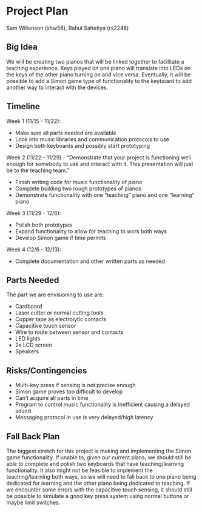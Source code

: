 # Project Plan

Sam Willenson (shw58), Rahul Sahetiya (rs2248)

## Big Idea
We will be creating two pianos that will be linked together to facilitate a teaching experience. Keys played on one piano will translate into LEDs on the keys of the
other piano turning on and vice versa. Eventually, it will be possible to add a Simon game type of functionality to the keyboard to add another way to interact with the 
devices.

## Timeline
Week 1 (11/15 - 11/22): 
- Make sure all parts needed are available
- Look into music libraries and communication protocols to use
- Design both keyboards and possibly start prototyping

Week 2 (11/22 - 11/29) - “Demonstrate that your project is functioning well enough for somebody to use and interact with it. This presentation will just be to the 
teaching team.”
- Finish writing code for music functionality of piano
- Complete building two rough prototypes of pianos
- Demonstrate functionality with one “teaching” piano and one “learning” piano

Week 3 (11/29 - 12/6):
- Polish both prototypes
- Expand functionality to allow for teaching to work both ways
- Develop Simon game if time permits

Week 4 (12/6 - 12/13):
- Complete documentation and other written parts as needed

## Parts Needed 
The part we are envisioning to use are:
- Cardboard
- Laser cutter or normal cutting tools
- Copper tape as electrolytic contacts
- Capacitive touch sensor
- Wire to route between sensor and contacts
- LED lights
- 2x LCD screen
- Speakers

## Risks/Contingencies
- Multi-key press if sensing is not precise enough
- Simon game proves too difficult to develop
- Can’t acquire all parts in time
- Program to control music functionality is inefficient causing a delayed sound
- Messaging protocol in use is very delayed/high latency

## Fall Back Plan
The biggest stretch for this project is making and implementing the Simon game functionality. If unable to, given our current plans, we should still be able to 
complete and polish two keyboards that have teaching/learning functionality. It also might not be feasible to implement the teaching/learning both ways, so we will 
need to fall back to one piano being dedicated for learning and the other piano being dedicated to teaching. If we encounter some errors with the capacitive touch
sensing, it should still be possible to simulate a good key press system using normal buttons or maybe limit switches. 



